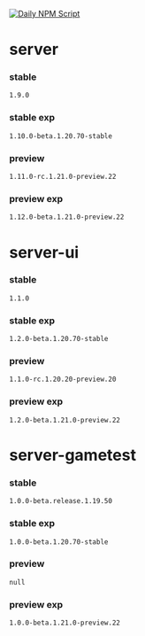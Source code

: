 [![Daily NPM Script](https://github.com/WavePlayz/minecraft-npms-auto/actions/workflows/fetch.yml/badge.svg)](https://github.com/WavePlayz/minecraft-npms-auto/actions/workflows/fetch.yml)
# server
### stable
```
1.9.0
```
### stable exp
```
1.10.0-beta.1.20.70-stable
```
### preview
```
1.11.0-rc.1.21.0-preview.22
```
### preview exp
```
1.12.0-beta.1.21.0-preview.22
```


# server-ui
### stable
```
1.1.0
```
### stable exp
```
1.2.0-beta.1.20.70-stable
```
### preview
```
1.1.0-rc.1.20.20-preview.20
```
### preview exp
```
1.2.0-beta.1.21.0-preview.22
```


# server-gametest
### stable
```
1.0.0-beta.release.1.19.50
```
### stable exp
```
1.0.0-beta.1.20.70-stable
```
### preview
```
null
```
### preview exp
```
1.0.0-beta.1.21.0-preview.22
```


